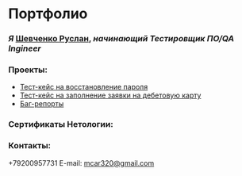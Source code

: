 # Портфолио
### <i>Я</i> <u>Шевченко Руслан</u>, <i>начинающий Тестировщик ПО/QA Ingineer</i>

### Проекты:
<ul>
<li><a href= "https://docs.google.com/spreadsheets/d/1pF8v_egfVWwQQfESpgeVFCR_kXdAyFoyhhp2cqvMqOw/edit?usp=drivesdk/">Тест-кейс на восстановление пароля</a></li>
<li><a href= "https://docs.google.com/spreadsheets/d/17GCQk41gVdY6NwcaYKcz2n36VOJSYBPUauCAtbekZ7U/edit?usp=drivesdk/">Тест-кейc на заполнение заявки на дебетовую карту</a></li>
<li><a href= "https://docs.google.com/spreadsheets/d/1dR-zi9RvEqwBrliuP66zlziy-rJwe6v8FDk1jg4ig44/edit?usp=drivesdk/">Баг-репорты</a></li>
</ul>


### Сертификаты Нетологии:




### Контакты:
+79200957731
E-mail: mcar320@gmail.com

